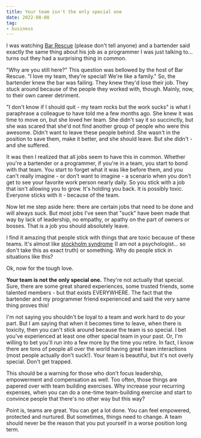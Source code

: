 ```yaml
---
title: Your team isn't the only special one
date: 2022-08-08
tag:
- business
---
```

I was watching [Bar Rescue](https://www.paramountnetwork.com/shows/bar-rescue) (please don't tell anyone) and a bartender said exactly the same thing about his job as a programmer I was just talking to... turns out they had a surprising thing in common.

<!--more-->

"Why are you still here?" This question was bellowed by the host of Bar Rescue.  "I love my team, they're special! We're like a family."  So, the bartender knew the bar was failing. They knew they'd lose their job. They stuck around because of the people they worked with, though. Mainly, now, to their own career detriment.

"I don't know if I should quit - my team rocks but the work sucks" is what I paraphrase a colleague to have told me a few months ago.  She knew it was time to move on, but she loved her team. She didn't say it so succinctly, but she was scared that she'd not find another group of people who were this awesome.  Didn't want to leave these people behind. She wasn't in the position to save them, make it better, and she should leave. But she didn't - and she suffered.

It was then I realized that all jobs seem to have this in common.  Whether you're a bartender or a programmer, if you're in a team, you start to bond with that team.  You start to forget what it was like before them, and you can't really imagine - or don't want to imagine - a scenario when you don't get to see your favorite work person nearly daily.  So you stick with a job that isn't allowing you to grow.  It's holding you back. It is possibly toxic. Everyone sticks with it - because of the team.

Now let me step aside here: there are certain jobs that need to be done and will always suck. But most jobs I've seen that "suck" have been made that way by lack of leadership, no empathy, or apathy on the part of owners or bosses.  That is a job you should absolutely leave.

I find it amazing that people stick with things that are toxic because of these teams. It's almost like [stockholm syndrome](https://en.wikipedia.org/wiki/Stockholm_syndrome) (I am not a psychologist... so don't take this as exact truth) or something.  Why do people stick in situations like this?

Ok, now for the tough love.

**Your team is not the only special one.** They're not actually that special. Sure, there are some great shared experiences, some trusted friends, some talented members - but that exists EVERYWHERE. The fact that the bartender and my programmer friend experienced and said the very same thing proves this!

I'm not saying you shouldn't be loyal to a team and work hard to do your part. But I am saying that when it becomes time to leave, when there is toxicity, then you can't stick around because the team is so special.  I bet you've experienced at least one other special team in your past. Or, I'm willing to bet you'll run into a few more by the time you retire. In fact, I know there are tons of people all over the world having great team interactions (most people actually don't suck!).  Your team is beautiful, but it's not overly special.  Don't get trapped.

This should be a warning for those who don't focus leadership, empowerment and compensation as well. Too often, those things are papered over with team building exercises. Why increase your recurring expenses, when you can do a one-time team-building exercise and start to convince people that there's no other way but this way?  

Point is, teams are great. You can get a lot done. You can feel empowered, protected and nurtured. But sometimes, things need to change. A team should never be the reason that you put yourself in a worse position long term.